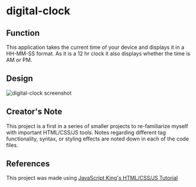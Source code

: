 # digital-clock
## Function
This application takes the current time of your device and displays it in a HH-MM-SS format. As it is a 12 hr clock it also displays whether the time is AM or PM. 
## Design
![digital-clock screenshot]()
## Creator's Note 
This project is a first in a series of smaller projects to re-familiarize myself with important HTML/CSS/JS tools. Notes regarding different tag functionality, syntax, or styling effects are noted down in each of the code files. 
## References
This project was made using [JavaScript King's HTML/CSS/JS Tutorial](https://youtu.be/EWv2jnhZErc) 
